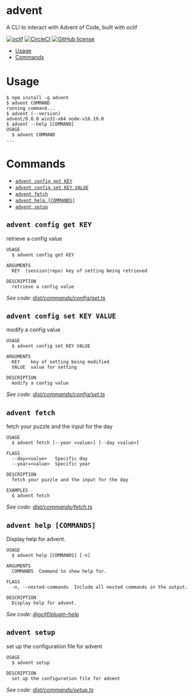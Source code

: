 advent
=================

A CLI to interact with Advent of Code, built with oclif

[![oclif](https://img.shields.io/badge/cli-oclif-brightgreen.svg)](https://oclif.io)
[![CircleCI](https://circleci.com/gh/oclif/hello-world/tree/main.svg?style=shield)](https://circleci.com/gh/oclif/hello-world/tree/main)
[![GitHub license](https://img.shields.io/github/license/oclif/hello-world)](https://github.com/oclif/hello-world/blob/main/LICENSE)

<!-- toc -->
* [Usage](#usage)
* [Commands](#commands)
<!-- tocstop -->
# Usage
<!-- usage -->
```sh-session
$ npm install -g advent
$ advent COMMAND
running command...
$ advent (--version)
advent/0.0.0 win32-x64 node-v16.19.0
$ advent --help [COMMAND]
USAGE
  $ advent COMMAND
...
```
<!-- usagestop -->
# Commands
<!-- commands -->
* [`advent config get KEY`](#advent-config-get-key)
* [`advent config set KEY VALUE`](#advent-config-set-key-value)
* [`advent fetch`](#advent-fetch)
* [`advent help [COMMANDS]`](#advent-help-commands)
* [`advent setup`](#advent-setup)

## `advent config get KEY`

retrieve a config value

```
USAGE
  $ advent config get KEY

ARGUMENTS
  KEY  (session|repo) key of setting being retrieved

DESCRIPTION
  retrieve a config value
```

_See code: [dist/commands/config/get.ts](https://github.com/bamblack/advent/blob/v0.0.0/dist/commands/config/get.ts)_

## `advent config set KEY VALUE`

modify a config value

```
USAGE
  $ advent config set KEY VALUE

ARGUMENTS
  KEY    key of setting being modified
  VALUE  value for setting

DESCRIPTION
  modify a config value
```

_See code: [dist/commands/config/set.ts](https://github.com/bamblack/advent/blob/v0.0.0/dist/commands/config/set.ts)_

## `advent fetch`

fetch your puzzle and the input for the day

```
USAGE
  $ advent fetch [--year <value>] [--day <value>]

FLAGS
  --day=<value>   Specific day
  --year=<value>  Specific year

DESCRIPTION
  fetch your puzzle and the input for the day

EXAMPLES
  $ advent fetch
```

_See code: [dist/commands/fetch.ts](https://github.com/bamblack/advent/blob/v0.0.0/dist/commands/fetch.ts)_

## `advent help [COMMANDS]`

Display help for advent.

```
USAGE
  $ advent help [COMMANDS] [-n]

ARGUMENTS
  COMMANDS  Command to show help for.

FLAGS
  -n, --nested-commands  Include all nested commands in the output.

DESCRIPTION
  Display help for advent.
```

_See code: [@oclif/plugin-help](https://github.com/oclif/plugin-help/blob/v6.0.7/lib/commands/help.ts)_

## `advent setup`

set up the configuration file for advent

```
USAGE
  $ advent setup

DESCRIPTION
  set up the configuration file for advent
```

_See code: [dist/commands/setup.ts](https://github.com/bamblack/advent/blob/v0.0.0/dist/commands/setup.ts)_
<!-- commandsstop -->
